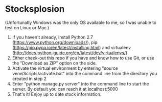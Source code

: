 # Stocksplosion

(Unfortunatly Windows was the only OS available to me, so I was unable to test on Linux or Mac.)

1. If you haven't already, install Python 2.7 (https://www.python.org/downloads/), pip (https://pip.pypa.io/en/latest/installing.html) and virtualenv (http://docs.python-guide.org/en/latest/dev/virtualenvs/)
2. Either check-out this repo if you have and know how to use Git, or use the "Download as ZIP" option on the side.
3. Activate the virtual environment by entering "source venv/Scripts/activate.bat" into the command line from the directory you created in step 2
4. Enter "python manage.py server" into the command line to start the server. By default you can reach it at localhost:5000
5. That's it! Enjoy up to date stock information.
